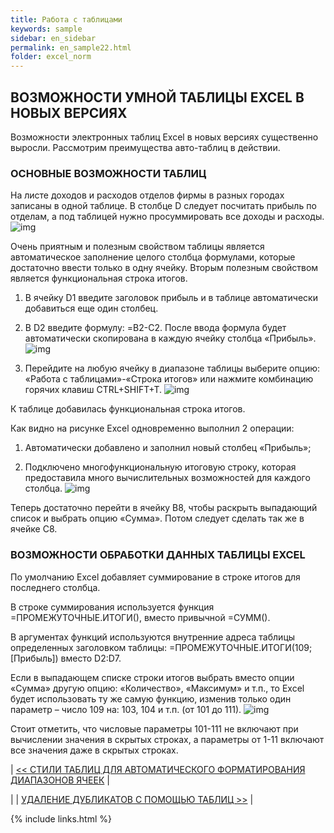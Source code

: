 ```yaml
---
title: Работа с таблицами
keywords: sample
sidebar: en_sidebar
permalink: en_sample22.html
folder: excel_norm
---
```


## ВОЗМОЖНОСТИ УМНОЙ ТАБЛИЦЫ EXCEL В НОВЫХ ВЕРСИЯХ

Возможности электронных таблиц Excel в новых версиях существенно выросли. Рассмотрим преимущества авто-таблиц в действии.

### ОСНОВНЫЕ ВОЗМОЖНОСТИ ТАБЛИЦ

На листе доходов и расходов отделов фирмы в разных городах записаны в одной таблице. В столбце D следует посчитать прибыль по отделам, а под таблицей нужно просуммировать все доходы и расходы.
        ![img](/images/img.png)

Очень приятным и полезным свойством таблицы является автоматическое заполнение целого столбца формулами, которые достаточно ввести только в одну ячейку. Вторым полезным свойством является функциональная строка итогов.

1. В ячейку D1 введите заголовок прибыль и в таблице автоматически добавиться еще один столбец.

2. В D2 введите формулу: =B2-C2. После ввода формула будет автоматически скопирована в каждую ячейку столбца «Прибыль».
        ![img](/images/img.png)

3. Перейдите на любую ячейку в диапазоне таблицы выберите опцию: «Работа с таблицами»-«Строка итогов» или нажмите комбинацию горячих клавиш CTRL+SHIFT+T.
        ![img](/images/img.png)

К таблице добавилась функциональная строка итогов.

Как видно на рисунке Excel одновременно выполнил 2 операции:

1. Автоматически добавлено и заполнил новый столбец «Прибыль»;

2. Подключено многофункциональную итоговую строку, которая предоставила много вычислительных возможностей для каждого столбца.
        ![img](/images/img.png)

Теперь достаточно перейти в ячейку B8, чтобы раскрыть выпадающий список и выбрать опцию «Сумма». Потом следует сделать так же в ячейке C8.

### ВОЗМОЖНОСТИ ОБРАБОТКИ ДАННЫХ ТАБЛИЦЫ EXCEL

По умолчанию Excel добавляет суммирование в строке итогов для последнего столбца.

В строке суммирования используется функция =ПРОМЕЖУТОЧНЫЕ.ИТОГИ(), вместо привычной =СУММ().

В аргументах функций используются внутренние адреса таблицы определенных заголовком таблицы: =ПРОМЕЖУТОЧНЫЕ.ИТОГИ(109;[Прибыль]) вместо D2:D7.

Если в выпадающем списке строки итогов выбрать вместо опции «Сумма» другую опцию: «Количество», «Максимум» и т.п., то Excel будет использовать ту же самую функцию, изменив только один параметр – число 109 на: 103, 104 и т.п. (от 101 до 111).
        ![img](/images/img.png)

Стоит отметить, что числовые параметры 101-111 не включают при вычислении значения в скрытых строках, а параметры от 1-11 включают все значения даже в скрытых строках.

| [<< СТИЛИ ТАБЛИЦ ДЛЯ АВТОМАТИЧЕСКОГО ФОРМАТИРОВАНИЯ ДИАПАЗОНОВ ЯЧЕЕК](en_sample21.html) |

| | [УДАЛЕНИЕ ДУБЛИКАТОВ С ПОМОЩЬЮ ТАБЛИЦ >>](en_sample23.html) |

{% include links.html %}